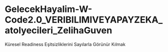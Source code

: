 # GelecekHayalim-W-Code2.0_VERIBILIMIVEYAPAYZEKA_atolyecileri_ZelihaGuven
Küresel Readiness Eşitsizliklerini Sayılarla Görünür Kılmak
